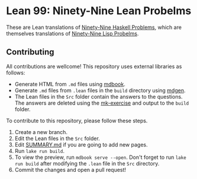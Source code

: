 # Lean 99: Ninety-Nine Lean Probelms

These are Lean translations of [Ninety-Nine Haskell Problems](https://wiki.haskell.org/H-99:_Ninety-Nine_Haskell_Problems), which are themselves translations of [Ninety-Nine Lisp Probelms](https://www.ic.unicamp.br/~meidanis/courses/mc336/problemas-lisp/L-99_Ninety-Nine_Lisp_Problems.html).

## Contributing

All contributions are wellcome! This repository uses external libraries as follows:

* Generate HTML from `.md` files using [mdbook](https://github.com/rust-lang/mdBook).
* Generate `.md` files from `.lean` files in the `build` directory using [mdgen](https://github.com/Seasawher/mdgen).
* The Lean files in the `Src` folder contain the answers to the questions. The answers are deleted using the [mk-exercise](https://github.com/Seasawher/mk-exercise) and output to the `build` folder.

To contribute to this repository, please follow these steps.

1. Create a new branch.
2. Edit the Lean files in the `Src` folder.
3. Edit [SUMMARY.md](./md/SUMMARY.md) if you are going to add new pages.
4. Run `lake run build`.
5. To view the preview, run `mdbook serve --open`. Don't forget to run `lake run build` after modifying the `.lean` file in the `Src` directory.
6. Commit the changes and open a pull request!